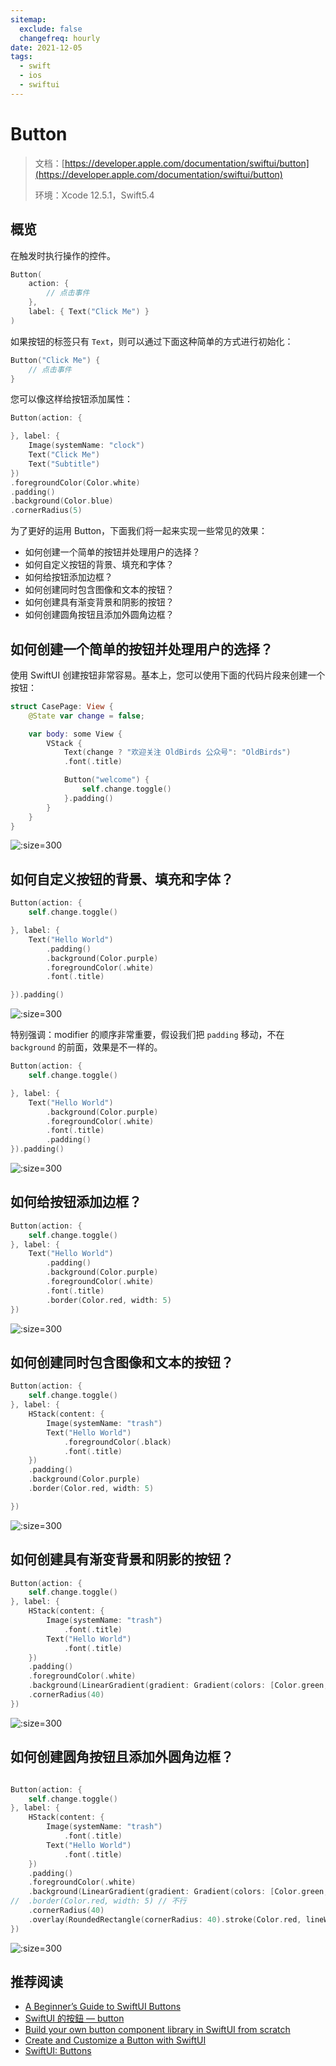 ```yaml
---
sitemap:
  exclude: false
  changefreq: hourly
date: 2021-12-05
tags:
  - swift
  - ios
  - swiftui
---
```


# Button

> 文档：[https://developer.apple.com/documentation/swiftui/button](https://developer.apple.com/documentation/swiftui/button)
>
> 环境：Xcode 12.5.1，Swift5.4

## 概览

在触发时执行操作的控件。

```swift
Button(
    action: {
        // 点击事件
    },
    label: { Text("Click Me") }
)
```

如果按钮的标签只有 `Text`，则可以通过下面这种简单的方式进行初始化：

```swift
Button("Click Me") {
    // 点击事件
}
```

您可以像这样给按钮添加属性：

```swift
Button(action: {

}, label: {
    Image(systemName: "clock")
    Text("Click Me")
    Text("Subtitle")
})
.foregroundColor(Color.white)
.padding()
.background(Color.blue)
.cornerRadius(5)
```

为了更好的运用 Button，下面我们将一起来实现一些常见的效果：

- 如何创建一个简单的按钮并处理用户的选择？
- 如何自定义按钮的背景、填充和字体？
- 如何给按钮添加边框？
- 如何创建同时包含图像和文本的按钮？
- 如何创建具有渐变背景和阴影的按钮？
- 如何创建圆角按钮且添加外圆角边框？

## 如何创建一个简单的按钮并处理用户的选择？

使用 SwiftUI 创建按钮非常容易。基本上，您可以使用下面的代码片段来创建一个按钮：

```swift
struct CasePage: View {
    @State var change = false;

    var body: some View {
        VStack {
            Text(change ? "欢迎关注 OldBirds 公众号": "OldBirds")
            .font(.title)

            Button("welcome") {
                self.change.toggle()
            }.padding()
        }
    }
}
```

![](http://blog.loveli.site/tuc/111ee.gif ":size=300")

## 如何自定义按钮的背景、填充和字体？

```swift
Button(action: {
    self.change.toggle()

}, label: {
    Text("Hello World")
        .padding()
        .background(Color.purple)
        .foregroundColor(.white)
        .font(.title)

}).padding()
```

![](http://blog.loveli.site/tuc/111ee002.gif ":size=300")

特别强调：modifier 的顺序非常重要，假设我们把 `padding` 移动，不在 `background` 的前面，效果是不一样的。

```swift
Button(action: {
    self.change.toggle()

}, label: {
    Text("Hello World")
        .background(Color.purple)
        .foregroundColor(.white)
        .font(.title)
        .padding()
}).padding()
```

![](http://blog.loveli.site/tuc/111ee003.gif ":size=300")

## 如何给按钮添加边框？

```swift
Button(action: {
    self.change.toggle()
}, label: {
    Text("Hello World")
        .padding()
        .background(Color.purple)
        .foregroundColor(.white)
        .font(.title)
        .border(Color.red, width: 5)
})
```

![](http://blog.loveli.site/tuc/111ee004.gif ":size=300")

## 如何创建同时包含图像和文本的按钮？

```swift
Button(action: {
    self.change.toggle()
}, label: {
    HStack(content: {
        Image(systemName: "trash")
        Text("Hello World")
            .foregroundColor(.black)
            .font(.title)
    })
    .padding()
    .background(Color.purple)
    .border(Color.red, width: 5)

})
```

![](http://blog.loveli.site/tuc/111ee005.gif ":size=300")

## 如何创建具有渐变背景和阴影的按钮？

```swift
Button(action: {
    self.change.toggle()
}, label: {
    HStack(content: {
        Image(systemName: "trash")
            .font(.title)
        Text("Hello World")
            .font(.title)
    })
    .padding()
    .foregroundColor(.white)
    .background(LinearGradient(gradient: Gradient(colors: [Color.green, Color.blue]), startPoint: .leading, endPoint: .trailing))
    .cornerRadius(40)
})
```

![](http://blog.loveli.site/tuc/111ee006.gif ":size=300")

## 如何创建圆角按钮且添加外圆角边框？

```swift

Button(action: {
    self.change.toggle()
}, label: {
    HStack(content: {
        Image(systemName: "trash")
            .font(.title)
        Text("Hello World")
            .font(.title)
    })
    .padding()
    .foregroundColor(.white)
    .background(LinearGradient(gradient: Gradient(colors: [Color.green, Color.blue]), startPoint: .leading, endPoint: .trailing))
//  .border(Color.red, width: 5) // 不行
    .cornerRadius(40)
    .overlay(RoundedRectangle(cornerRadius: 40).stroke(Color.red, lineWidth: 5))
})
```

![](http://blog.loveli.site/tuc/111ee007.gif ":size=300")

## 推荐阅读

- [A Beginner’s Guide to SwiftUI Buttons](https://www.appcoda.com/swiftui-buttons/#button-full-width)
- [SwiftUI 的按鈕 — button](https://medium.com/%E5%BD%BC%E5%BE%97%E6%BD%98%E7%9A%84-swift-ios-app-%E9%96%8B%E7%99%BC%E5%95%8F%E9%A1%8C%E8%A7%A3%E7%AD%94%E9%9B%86/swiftui-%E7%9A%84%E6%8C%89%E9%88%95-button-89d1c35d99dc)
- [Build your own button component library in SwiftUI from scratch](https://www.calincrist.com/blog/2020-05-12-step-up-your-button-theme-in-swiftui/)
- [Create and Customize a Button with SwiftUI](https://programmingwithswift.com/create-and-customize-a-button-with-swiftui/)
- [SwiftUI: Buttons](https://whatdidilearn.info/2020/05/16/swiftui-buttons.html)
